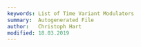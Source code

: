 ```yaml
---
keywords: List of Time Variant Modulators
summary:  Autogenerated File
author:   Christoph Hart
modified: 18.03.2019
---
```

